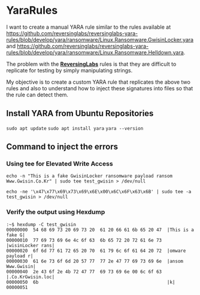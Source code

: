 # YaraRules
I want to create a manual YARA rule similar to the rules available at https://github.com/reversinglabs/reversinglabs-yara-rules/blob/develop/yara/ransomware/Linux.Ransomware.GwisinLocker.yara and https://github.com/reversinglabs/reversinglabs-yara-rules/blob/develop/yara/ransomware/Linux.Ransomware.Helldown.yara.

The problem with the **[ReversingLabs](https://github.com/reversinglabs/reversinglabs-yara-rules)** rules is that they are difficult to replicate for testing by simply manipulating strings.

My objective is to create a custom YARA rule that replicates the above two rules and also to understand how to inject these signatures into files so that the rule can detect them.

## Install YARA from Ubuntu Repositories
`sudo apt update`
`sudo apt install yara`
`yara --version`

## Command to inject the errors
### Using tee for Elevated Write Access

`echo -n "This is a fake GwisinLocker ransomware payload ransom Www.Gwisin.Co.Kr" | sudo tee test_gwisin > /dev/null`

`echo -ne '\x47\x77\x69\x73\x69\x6E\x00\x6C\x6F\x63\x6B' | sudo tee -a test_gwisin > /dev/null`

### Verify the output using Hexdump

```
:~$ hexdump -C test_gwisin
00000000  54 68 69 73 20 69 73 20  61 20 66 61 6b 65 20 47  |This is a fake G|
00000010  77 69 73 69 6e 4c 6f 63  6b 65 72 20 72 61 6e 73  |wisinLocker rans|
00000020  6f 6d 77 61 72 65 20 70  61 79 6c 6f 61 64 20 72  |omware payload r|
00000030  61 6e 73 6f 6d 20 57 77  77 2e 47 77 69 73 69 6e  |ansom Www.Gwisin|
00000040  2e 43 6f 2e 4b 72 47 77  69 73 69 6e 00 6c 6f 63  |.Co.KrGwisin.loc|
00000050  6b                                                |k|
00000051
```

